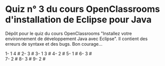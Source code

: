 # Quiz n° 3 du cours OpenClassrooms d'installation de Eclipse pour Java
Dépôt pour le quiz du cours OpenClassrooms "Installez votre environnement de développement Java avec Eclipse". Il contient des erreurs de syntaxe et des bugs. Bon courage...

1-
   1
   4 #
   2-
   3 #
   3-
   1
   3 #
   4-
   2 #
   5-
   1 #
   6-
   3 #  
   7-
   2 #
   8-
   3 #
   9-
   2 #
